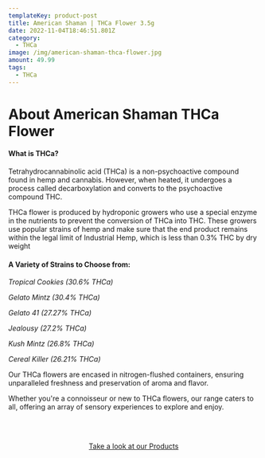 ```yaml
---
templateKey: product-post
title: American Shaman | THCa Flower 3.5g
date: 2022-11-04T18:46:51.801Z
category:
  - THCa
image: /img/american-shaman-thca-flower.jpg
amount: 49.99
tags:
  - THCa
---
```

# About American Shaman THCa Flower

#### **What is THCa?**

Tetrahydrocannabinolic acid (THCa) is a non-psychoactive compound found in hemp and cannabis. However, when heated, it undergoes a process called decarboxylation and converts to the psychoactive compound THC.

THCa flower is produced by hydroponic growers who use a special enzyme in the nutrients to prevent the conversion of THCa into THC. These growers use popular strains of hemp and make sure that the end product remains within the legal limit of Industrial Hemp, which is less than 0.3% THC by dry weight

#### **A Variety of Strains to Choose from:**

*Tropical Cookies (30.6% THCa)*

*Gelato Mintz (30.4% THCa)*

*Gelato 41 (27.27% THCa)*

*Jealousy (27.2% THCa)*

*Kush Mintz (26.8% THCa)*

*Cereal Killer (26.21% THCa)*

Our THCa flowers are encased in nitrogen-flushed containers, ensuring unparalleled freshness and preservation of aroma and flavor.

Whether you're a connoisseur or new to THCa flowers, our range caters to all, offering an array of sensory experiences to explore and enjoy.

<br><br>

<Center><a class="link-view-more-products" target="_blank" href="https://capitalamericanshaman.com/products">Take a look at our Products</a></Center>